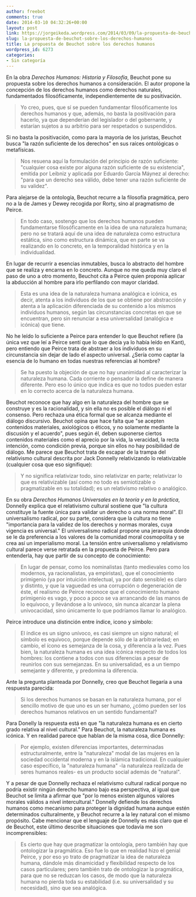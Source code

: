 ```yaml
---
author: freebot
comments: true
date: 2014-03-10 04:32:26+00:00
layout: post
link: https://jorgeikeda.wordpress.com/2014/03/09/la-propuesta-de-beuchot-sobre-los-derechos-humanos/
slug: la-propuesta-de-beuchot-sobre-los-derechos-humanos
title: La propuesta de Beuchot sobre los derechos humanos
wordpress_id: 6273
categories:
- Sin categoría
---
```


En la obra _Derechos Humanos: Historia y Filosofía_, Beuchot pone su propuesta sobre los derechos humanos a consideración. El autor propone la concepción de los derechos humanos como derechos naturales, fundamentados filosóficamente, independientemente de su positivación.




<blockquote>Yo creo, pues, que sí se pueden fundamentar filosóficamente los derechos humanos y que, además, no basta la positivación para hacerlo, ya que dependerían del legislador o del gobernante, y estarían sujetos a su arbitrio para ser respetados o suspendidos.</blockquote>



Si no basta la positivación, como para la mayoría de los juristas, Beuchot busca "la razón suficiente de los derechos" en sus raíces ontológicas o metafísicas.





<blockquote>Nos resuena aquí la formulación del principio de razón suficiente: "cualquier cosa existe por alguna razón suficiente de su existencia", emitida por Leibniz y aplicada por Eduardo García Máynez al derecho: "para que un derecho sea válido, debe tener una razón suficiente de su validez".</blockquote>



Para alejarse de la ontología, Beuchot recurre a la filosofía pragmática, pero no a la de James y Dewey recogida por Rorty, sino al pragmatismo de Peirce. 




<blockquote>En todo caso, sostengo que los derechos humanos pueden fundamentarse filosóficamente en la idea de una naturaleza humana; pero no se tratará aquí de una idea de naturaleza como estructura estática, sino como estructura dinámica, que en parte se va realizando en lo concreto, en la temporalidad histórica y en la individualidad.</blockquote>



En lugar de recurrir a esencias inmutables, busca lo abstracto del hombre que se realiza y encarna en lo concreto. Aunque no me queda muy claro el paso de uno a otro momento, Beuchot cita a Peirce quien proponía aplicar la abducción al hombre para irlo perfilando con mayor claridad. 





<blockquote>Esta es una idea de la naturaleza humana analógica e icónica, es decir, atenta a los individuos de los que  se obtiene por abstracción y atenta a la aplicación diferenciada de su contenido a los mismos individuos humanos, según las circunstancias concretas en que se encuentran, pero sin renunciar a esa universalidad (analógica e icónica) que tiene.</blockquote>



No he leído lo suficiente a Peirce para entender lo que Beuchot refiere (la única vez que leí a Peirce sentí que lo que decía ya lo había leído en Kant), pero entiendo que Peirce trata de abstraer a los individuos en su circunstancia sin dejar de lado el aspecto universal. ¿Sería como captar la esencia de lo humano en todas nuestras referencias al hombre? 





<blockquote>Se ha puesto la objeción de que no hay unanimidad al caracterizar la naturaleza humana. Cada corriente o pensador la define de manera diferente. Pero eso lo único que indica es que no todos pueden estar en lo correcto acerca de la naturaleza humana.</blockquote>



Beuchot reconoce que hay algo en la naturaleza del hombre que se construye y es la racionalidad, y sin ella no es posible el diálogo ni el consenso. Pero rechaza una ética formal que se alcanza mediante el diálogo discursivo. Beuchot opina que hace falta que "se acepten contenidos materiales, axiológicos o éticos, y no solamente mediante la discusión y el acuerdo", pues según él, deben suponerse ciertos contenidos materiales como el aprecio por la vida, la veracidad, la recta intención, como condición previa, porque  sin ellos no hay posibilidad de diálogo.
Me parece que Beuchot trata de escapar de la trampa del relativismo cultural descrita por Jack Donnelly relativizando lo relativizable (cualquier cosa que eso signifique):



<blockquote>Y no significa relativizar todo, sino relativizar en parte; relativizar lo que es relativizable (así como no todo es semiotizable o pragmatizable en su totalidad); es un relativismo relativo o analógico. </blockquote>



En su obra _Derechos Humanos Universales en la teoría y en la práctica_, Donnelly explica que el relativismo cultural sostiene que "la cultura constituye la fuente única para validar un derecho o una norma moral". El universalismo radical, por su parte, considera que la cultura no tiene "importancia para la validez de los derechos y normas morales, cuya vigencia es universal." El universalismo radical propone una jerarquía donde se le da preferencia a los valores de la comunidad moral cosmopolita y se crea así un imperialismo moral. La tensión entre universalismo y relativismo cultural parece verse retratada en la propuesta de Peirce. Pero para entenderla, hay que partir de su concepto de conocimiento:





<blockquote>En lugar de pensar, como los nominalistas (tanto medievales como los modernos, ya racionalistas, ya empiristas), que el conocimiento primigenio (ya por intuición intelectual, ya por dato sensible) es claro y distinto, y que la vaguedad es una corrupción o degeneración de éste, el realismo de Peirce reconoce que el conocimiento humano primigenio es vago, y poco a poco se va arrancando de las manos de lo equívoco, y llevándose a lo unívoco, sin nunca alcanzar la plena univocacidad, sino únicamente lo que podríamos llamar lo analógico.</blockquote>





Peirce introduce una distinción entre índice, icono y símbolo:





<blockquote>El índice es un signo unívoco, es casi siempre un signo natural; el símbolo es equívoco, porque depende sólo de la arbitrariedad; en cambio, el ícono es semejanza de la cosa, y diferencia a la vez. Pues bien, la naturaleza humana es una idea icónica respecto de todos los hombres: los contiene a todos con sus diferencias a pesar de reunirlos con sus semejanzas. En su universalidad, es a un tiempo semejante y diferente, y predomina la diferencia.
</blockquote>



Ante la pregunta planteada por Donnelly, creo que Beuchot llegaría a una respuesta parecida: 



<blockquote>
Si los derechos humanos se basan en la naturaleza humana, por el sencillo motivo de que uno es un ser humano, ¿cómo pueden ser los derechos humanos relativos en un sentido fundamental? 
</blockquote>



Para Donelly la respuesta está en que "la naturaleza humana es en cierto grado relativa al nivel cultural." Para Beuchot, la naturaleza humana es icónica. Y en realidad parece que hablan de la misma cosa, dice Donnelly:





<blockquote>Por ejemplo, existen diferencias importantes, determinadas estructuralmente, entre la "naturaleza" modal de las mujeres en la sociedad occidental moderna y en la islámica tradicional. En cualquier caso específico, la "naturaleza humana" -la naturaleza realizada de seres humanos reales- es un producto social además de "natural".</blockquote>



Y a pesar de que Donnelly rechaza el relativismo cultural radical porque no podría existir ningún derecho humano bajo esa perspectiva, al igual que Beuchot se limita a afirmar que "por lo menos existen algunos valores morales válidos a nivel intercultural."
Donnelly defiende los derechos humanos como mecanismo para proteger la dignidad humana aunque estén determinados culturalmente, y Beuchot recurre a la ley natural con el mismo propósito. Cabe mencionar que el lenguaje de Donnelly es más claro que el de Beuchot, este último describe situaciones que todavía me son incomprensibles:





<blockquote>Es cierto que hay que pragmatizar la ontología, pero también hay que ontologizar la pragmática. Eso fue lo que en realidad hizo el genial Peirce, y por eso yo trato de pragmatizar la idea de naturaleza humana, dándole más dinamicidad y flexibilidad respecto de los casos particulares; pero también trato de ontologizar la pragmática, para que no se reduzcan los casos, de modo que la naturaleza humana no pierda toda su estabilidad (i.e. su universalidad y su necesidad), sino que sea analógica.</blockquote>



     



